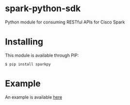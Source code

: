 # spark-python-sdk
 Python module for consuming RESTful APIs for Cisco Spark

# Installing
This module is available through PIP:

    $ pip install sparkpy
    
# Example
An example is available [here](https://github.com/Bassintag551/spark-python-sdk/blob/master/example/sample.py)
